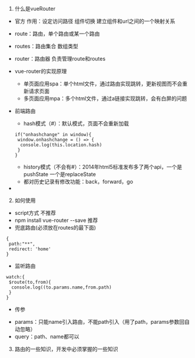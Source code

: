 1. 什么是vueRouter
  * 官方 作用：设定访问路径  组件切换  建立组件和url之间的一个映射关系
  * route：路由，单个路由或某一个路由
  * routes：路由集合 数组类型
  * router：路由器  负责管理route和routes
  * vue-router的实现原理
    + 单页面应用spa：单个html文件，通过路由实现跳转，更新视图而不会重新请求页面
    + 多页面应用mpa：多个html文件，通过a链接实现跳转，会有白屏的问题
  * 前端路由
    + hash模式（#）：默认模式，页面不会重新加载

    ```
    if("onhashchange" in window){
     window.onhashchange = () => {
      console.log(this.location.hash)
     }
    }
    ```
   
    + history模式（不会有#）：2014年html5标准发布多了两个api，一个是pushState 一个是replaceState
    + 都对历史记录有修改功能：back，forward，go
  * 
2. 如何使用
 * script方式   不推荐
 * npm install vue-router --save  推荐
 * 兜底路由(必须放在routes的最下面)

  ```
  {
   path:"**",
   redirect: 'home'
  }
  ```
 
  * 监听路由

  ```
  watch:{
   $route(to,from){
    console.log((to.params.name,from.path)
   }
  }
  ```
  
  * 传参
   + params：只能name引入路由，不能path引入（用了path，params参数回自动忽略）
   + query：path、name都可以
   
 
3. 路由的一些知识，开发中必须掌握的一些知识
